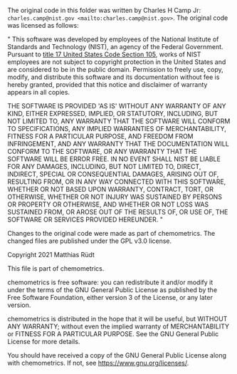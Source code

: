 The original code in this folder was written by Charles H Camp Jr:
`charles.camp@nist.gov <mailto:charles.camp@nist.gov>`. The original code was
licensed as follows:

"
This software was developed by employees of the National Institute of Standards
and Technology (NIST), an agency of the Federal Government. Pursuant to  [title
17 United States Code Section
105](http://www.copyright.gov/title17/92chap1.html105),  works of NIST
employees are not subject to copyright protection in the United States and are
considered to be in the public domain. Permission to freely use, copy, modify,
and distribute this software and its documentation without fee is hereby
granted, provided that this notice and disclaimer of warranty appears in all
copies.

THE SOFTWARE IS PROVIDED 'AS IS' WITHOUT ANY WARRANTY OF ANY KIND, EITHER
EXPRESSED, IMPLIED, OR STATUTORY, INCLUDING, BUT NOT LIMITED TO, ANY WARRANTY
THAT THE SOFTWARE WILL CONFORM TO SPECIFICATIONS, ANY IMPLIED WARRANTIES OF
MERCHANTABILITY, FITNESS FOR A PARTICULAR PURPOSE, AND FREEDOM FROM
INFRINGEMENT, AND ANY WARRANTY THAT THE DOCUMENTATION WILL CONFORM TO THE
SOFTWARE, OR ANY WARRANTY THAT THE SOFTWARE WILL BE ERROR FREE. IN NO EVENT
SHALL NIST BE LIABLE FOR ANY DAMAGES, INCLUDING, BUT NOT LIMITED TO, DIRECT,
INDIRECT, SPECIAL OR CONSEQUENTIAL DAMAGES, ARISING OUT OF, RESULTING FROM, OR
IN ANY WAY CONNECTED WITH THIS SOFTWARE, WHETHER OR NOT BASED UPON WARRANTY,
CONTRACT, TORT, OR OTHERWISE, WHETHER OR NOT INJURY WAS SUSTAINED BY PERSONS
OR PROPERTY OR OTHERWISE, AND WHETHER OR NOT LOSS WAS SUSTAINED FROM, OR AROSE
OUT OF THE RESULTS OF, OR USE OF, THE SOFTWARE OR SERVICES PROVIDED HEREUNDER.
"

Changes to the original code were made as part of chemometrics. The changed
files are published under the GPL v3.0 license. 

Copyright 2021 Matthias Rüdt

This file is part of chemometrics.

chemometrics is free software: you can redistribute it and/or modify
it under the terms of the GNU General Public License as published by
the Free Software Foundation, either version 3 of the License, or
any later version.

chemometrics is distributed in the hope that it will be useful,
but WITHOUT ANY WARRANTY; without even the implied warranty of
MERCHANTABILITY or FITNESS FOR A PARTICULAR PURPOSE.  See the
GNU General Public License for more details.

You should have received a copy of the GNU General Public License
along with chemometrics.  If not, see <https://www.gnu.org/licenses/>.
